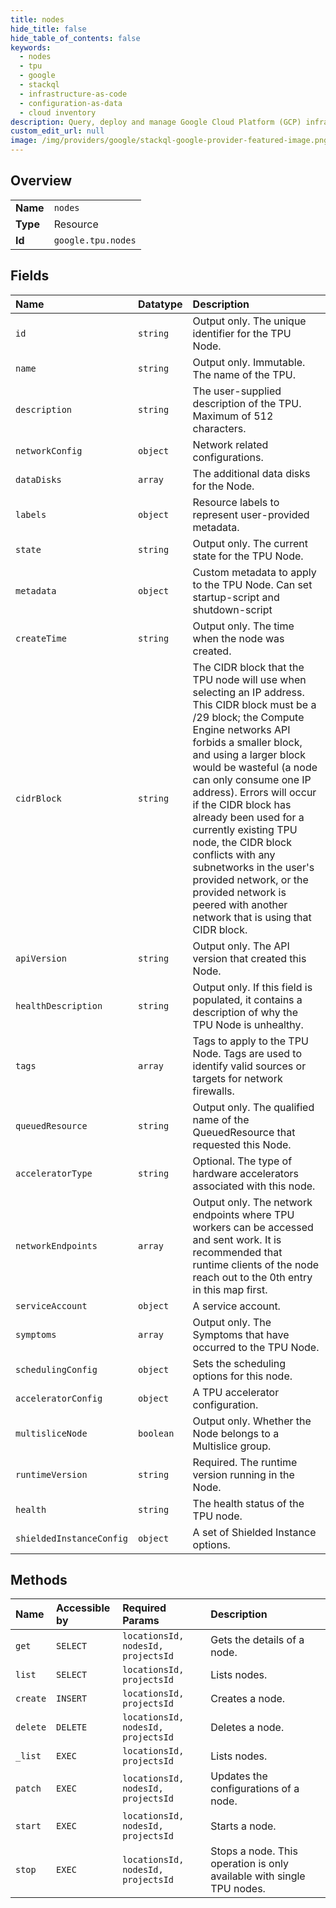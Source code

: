```yaml
---
title: nodes
hide_title: false
hide_table_of_contents: false
keywords:
  - nodes
  - tpu
  - google    
  - stackql
  - infrastructure-as-code
  - configuration-as-data
  - cloud inventory
description: Query, deploy and manage Google Cloud Platform (GCP) infrastructure and resources using SQL
custom_edit_url: null
image: /img/providers/google/stackql-google-provider-featured-image.png
---
```

  
    

## Overview
<table><tbody>
<tr><td><b>Name</b></td><td><code>nodes</code></td></tr>
<tr><td><b>Type</b></td><td>Resource</td></tr>
<tr><td><b>Id</b></td><td><code>google.tpu.nodes</code></td></tr>
</tbody></table>

## Fields
| Name | Datatype | Description |
|:-----|:---------|:------------|
| `id` | `string` | Output only. The unique identifier for the TPU Node. |
| `name` | `string` | Output only. Immutable. The name of the TPU. |
| `description` | `string` | The user-supplied description of the TPU. Maximum of 512 characters. |
| `networkConfig` | `object` | Network related configurations. |
| `dataDisks` | `array` | The additional data disks for the Node. |
| `labels` | `object` | Resource labels to represent user-provided metadata. |
| `state` | `string` | Output only. The current state for the TPU Node. |
| `metadata` | `object` | Custom metadata to apply to the TPU Node. Can set startup-script and shutdown-script |
| `createTime` | `string` | Output only. The time when the node was created. |
| `cidrBlock` | `string` | The CIDR block that the TPU node will use when selecting an IP address. This CIDR block must be a /29 block; the Compute Engine networks API forbids a smaller block, and using a larger block would be wasteful (a node can only consume one IP address). Errors will occur if the CIDR block has already been used for a currently existing TPU node, the CIDR block conflicts with any subnetworks in the user's provided network, or the provided network is peered with another network that is using that CIDR block. |
| `apiVersion` | `string` | Output only. The API version that created this Node. |
| `healthDescription` | `string` | Output only. If this field is populated, it contains a description of why the TPU Node is unhealthy. |
| `tags` | `array` | Tags to apply to the TPU Node. Tags are used to identify valid sources or targets for network firewalls. |
| `queuedResource` | `string` | Output only. The qualified name of the QueuedResource that requested this Node. |
| `acceleratorType` | `string` | Optional. The type of hardware accelerators associated with this node. |
| `networkEndpoints` | `array` | Output only. The network endpoints where TPU workers can be accessed and sent work. It is recommended that runtime clients of the node reach out to the 0th entry in this map first. |
| `serviceAccount` | `object` | A service account. |
| `symptoms` | `array` | Output only. The Symptoms that have occurred to the TPU Node. |
| `schedulingConfig` | `object` | Sets the scheduling options for this node. |
| `acceleratorConfig` | `object` | A TPU accelerator configuration. |
| `multisliceNode` | `boolean` | Output only. Whether the Node belongs to a Multislice group. |
| `runtimeVersion` | `string` | Required. The runtime version running in the Node. |
| `health` | `string` | The health status of the TPU node. |
| `shieldedInstanceConfig` | `object` | A set of Shielded Instance options. |
## Methods
| Name | Accessible by | Required Params | Description |
|:-----|:--------------|:----------------|:------------|
| `get` | `SELECT` | `locationsId, nodesId, projectsId` | Gets the details of a node. |
| `list` | `SELECT` | `locationsId, projectsId` | Lists nodes. |
| `create` | `INSERT` | `locationsId, projectsId` | Creates a node. |
| `delete` | `DELETE` | `locationsId, nodesId, projectsId` | Deletes a node. |
| `_list` | `EXEC` | `locationsId, projectsId` | Lists nodes. |
| `patch` | `EXEC` | `locationsId, nodesId, projectsId` | Updates the configurations of a node. |
| `start` | `EXEC` | `locationsId, nodesId, projectsId` | Starts a node. |
| `stop` | `EXEC` | `locationsId, nodesId, projectsId` | Stops a node. This operation is only available with single TPU nodes. |
